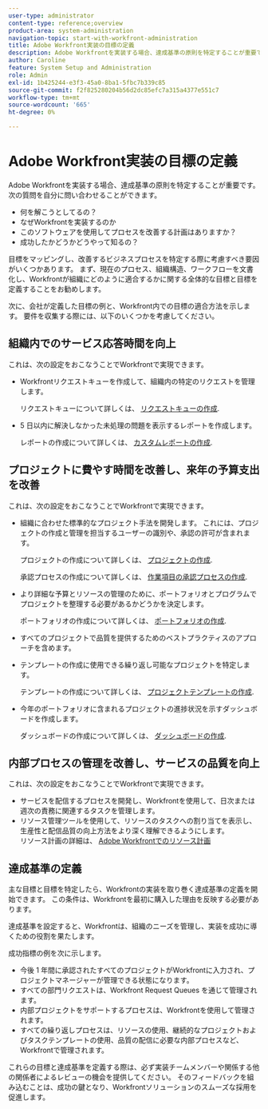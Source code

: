 ```yaml
---
user-type: administrator
content-type: reference;overview
product-area: system-administration
navigation-topic: start-with-workfront-administration
title: Adobe Workfront実装の目標の定義
description: Adobe Workfrontを実装する場合、達成基準の原則を特定することが重要です。 まず、現在のプロセス、組織構造、ワークフローを文書化し、Workfrontが組織にどのように適合するかに関する全体的な目標と目標を定義することをお勧めします。
author: Caroline
feature: System Setup and Administration
role: Admin
exl-id: 1b425244-e3f3-45a0-8ba1-5fbc7b339c85
source-git-commit: f2f825280204b56d2dc85efc7a315a4377e551c7
workflow-type: tm+mt
source-wordcount: '665'
ht-degree: 0%

---
```


# Adobe Workfront実装の目標の定義

Adobe Workfrontを実装する場合、達成基準の原則を特定することが重要です。 次の質問を自分に問い合わせることができます。

* 何を解こうとしてるの？
* なぜWorkfrontを実装するのか
* このソフトウェアを使用してプロセスを改善する計画はありますか？
* 成功したかどうかどうやって知るの？

目標をマッピングし、改善するビジネスプロセスを特定する際に考慮すべき要因がいくつかあります。 まず、現在のプロセス、組織構造、ワークフローを文書化し、Workfrontが組織にどのように適合するかに関する全体的な目標と目標を定義することをお勧めします。

次に、会社が定義した目標の例と、Workfront内での目標の適合方法を示します。 要件を収集する際には、以下のいくつかを考慮してください。

## 組織内でのサービス応答時間を向上

これは、次の設定をおこなうことでWorkfrontで実現できます。

* Workfrontリクエストキューを作成して、組織内の特定のリクエストを管理します。

   リクエストキューについて詳しくは、 [リクエストキューの作成](../../manage-work/requests/create-and-manage-request-queues/create-request-queue.md).

* 5 日以内に解決しなかった未処理の問題を表示するレポートを作成します。

   レポートの作成について詳しくは、 [カスタムレポートの作成](../../reports-and-dashboards/reports/creating-and-managing-reports/create-custom-report.md).

## プロジェクトに費やす時間を改善し、来年の予算支出を改善

これは、次の設定をおこなうことでWorkfrontで実現できます。

* 組織に合わせた標準的なプロジェクト手法を開発します。 これには、プロジェクトの作成と管理を担当するユーザーの識別や、承認の許可が含まれます。

   プロジェクトの作成について詳しくは、 [プロジェクトの作成](../../manage-work/projects/create-projects/create-project.md).

   承認プロセスの作成について詳しくは、 [作業項目の承認プロセスの作成](../../administration-and-setup/customize-workfront/configure-approval-milestone-processes/create-approval-processes.md).

* より詳細な予算とリソースの管理のために、ポートフォリオとプログラムでプロジェクトを整理する必要があるかどうかを決定します。

   ポートフォリオの作成について詳しくは、 [ポートフォリオの作成](../../manage-work/portfolios/create-and-manage-portfolios/create-portfolios.md).

* すべてのプロジェクトで品質を提供するためのベストプラクティスのアプローチを含めます。
* テンプレートの作成に使用できる繰り返し可能なプロジェクトを特定します。

   テンプレートの作成について詳しくは、 [プロジェクトテンプレートの作成](../../manage-work/projects/create-and-manage-templates/create-template.md).

* 今年のポートフォリオに含まれるプロジェクトの進捗状況を示すダッシュボードを作成します。

   ダッシュボードの作成について詳しくは、 [ダッシュボードの作成](../../reports-and-dashboards/dashboards/creating-and-managing-dashboards/create-dashboard.md).

## 内部プロセスの管理を改善し、サービスの品質を向上

これは、次の設定をおこなうことでWorkfrontで実現できます。

* サービスを配信するプロセスを開発し、Workfrontを使用して、日次または週次の責務に関連するタスクを管理します。
* リソース管理ツールを使用して、リソースのタスクへの割り当てを表示し、生産性と配信品質の向上方法をより深く理解できるようにします。\
   リソース計画の詳細は、 [Adobe Workfrontでのリソース計画](../../resource-mgmt/resource-planning/resource-planning-overview.md)

## 達成基準の定義

主な目標と目標を特定したら、Workfrontの実装を取り巻く達成基準の定義を開始できます。 この条件は、Workfrontを最初に購入した理由を反映する必要があります。

達成基準を設定すると、Workfrontは、組織のニーズを管理し、実装を成功に導くための役割を果たします。

成功指標の例を次に示します。

* 今後 1 年間に承認されたすべてのプロジェクトがWorkfrontに入力され、プロジェクトマネージャーが管理できる状態になります。
* すべての部門リクエストは、Workfront Request Queues を通じて管理されます。
* 内部プロジェクトをサポートするプロセスは、Workfrontを使用して管理されます。
* すべての繰り返しプロセスは、リソースの使用、継続的なプロジェクトおよびタスクテンプレートの使用、品質の配信に必要な内部プロセスなど、Workfrontで管理されます。

これらの目標と達成基準を定義する際は、必ず実装チームメンバーや関係する他の関係者によるレビューの機会を提供してください。 そのフィードバックを組み込むことは、成功の鍵となり、Workfrontソリューションのスムーズな採用を促進します。
